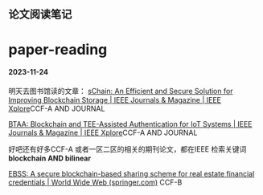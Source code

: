 ## 论文阅读笔记

# paper-reading

#### 2023-11-24

明天去图书馆读的文章：
[sChain: An Efficient and Secure Solution for Improving Blockchain Storage | IEEE Journals & Magazine | IEEE Xplore](https://ieeexplore.ieee.org/abstract/document/10149389)CCF-A AND JOURNAL

[BTAA: Blockchain and TEE-Assisted Authentication for IoT Systems | IEEE Journals & Magazine | IEEE Xplore](https://ieeexplore.ieee.org/abstract/document/10059124)CCF-A AND JOURNAL

好吧还有好多CCF-A 或者一区二区的相关的期刊论文，都在IEEE 检索关键词**blockchain AND bilinear**

[EBSS: A secure blockchain-based sharing scheme for real estate financial credentials | World Wide Web (springer.com)](https://link.springer.com/article/10.1007/s11280-022-01106-2) CCF-B

